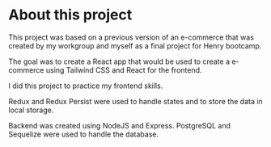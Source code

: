 # About this project

This project was based on a previous version of an e-commerce that was created by my workgroup and myself as a final project for Henry bootcamp.

The goal was to create a React app that would be used to create a e-commerce using Tailwind CSS and React for the frontend.

I did this project to practice my frontend skills. 

Redux and Redux Persist were used to handle states and to store the data in local storage.

Backend was created using NodeJS and Express.
PostgreSQL and Sequelize were used to handle the database.